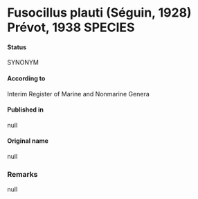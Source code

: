# Fusocillus plauti (Séguin, 1928) Prévot, 1938 SPECIES

#### Status
SYNONYM

#### According to
Interim Register of Marine and Nonmarine Genera

#### Published in
null

#### Original name
null

### Remarks
null